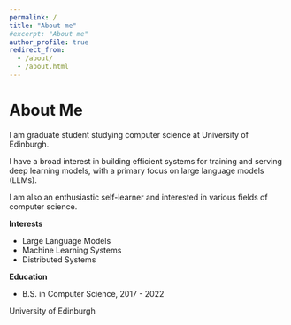 ```yaml
---
permalink: /
title: "About me"
#excerpt: "About me"
author_profile: true
redirect_from: 
  - /about/
  - /about.html
---
```


# About Me

I am graduate student studying computer science at University of Edinburgh.

I have a broad interest in building efficient systems for training and serving deep learning models, with a primary focus on large language models (LLMs).

I am also an enthusiastic self-learner and interested in various fields of computer science.

**Interests**

- Large Language Models
- Machine Learning Systems  
- Distributed Systems

**Education**

- B.S. in Computer Science, 2017 - 2022

University of Edinburgh